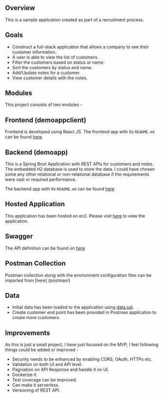 ## Overview 
This is a sample application created as part of a recruitment process. 

## Goals
* Construct a full-stack application that allows a company to see their customer information.
* A user is able to view the list of customers.
* Filter the customers based on status or name.
* Sort the customers by status and name.
* Add/Update notes for a customer.
* View customer details with the notes.

## Modules

This project consists of two modules -

## Frontend (demoappclient)
Frontend is developed using React JS. The frontend app with its `README.md` can be found [here](demoappclient/).

## Backend (demoapp)
This is a Spring Boot Application with REST APIs for customers and notes.
The embedded H2 database is used to store the data. I could have chosen some any other relational or non-relational database if the requirements were vast or required performance. 

The backend app with its `README.md` can be found [here](demoapp/)

## Hosted Application 
This application has been hosted on ec2. Please visit [here](http://ec2-3-106-139-242.ap-southeast-2.compute.amazonaws.com:3000/) to view the application.

## Swagger 
The API definition can be found on [here](swagger/customer_swagger.yaml/)

## Postman Collection
Postman collection along with the environment configuration files can be imported from [here] (postman/)

## Data
* Initial data has been loaded to the application using [data.sql](https://github.com/bhumika2407/demo-customer-application/blob/master/demoapp/src/main/resources/data.sql). 
* Create customer end point has been provided in Postman application to create more customers.

## Improvements 
As this is just a small project, I have just focused on the MVP, I feel following things could be added or improved -

* Security needs to be enhanced by enabling CORS, OAuth, HTTPs etc. 
* Validation on both UI and API level.
* Pagniation on API Response and handle it on UI.
* Dockerize it.
* Test coverage can be improved.
* Can make it serverless.
* Versioning of REST API.
